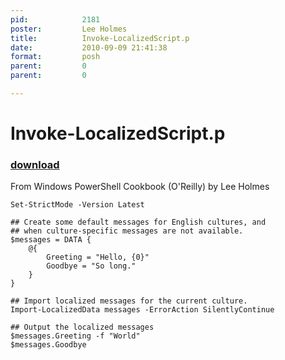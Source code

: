 ```yaml
---
pid:            2181
poster:         Lee Holmes
title:          Invoke-LocalizedScript.p
date:           2010-09-09 21:41:38
format:         posh
parent:         0
parent:         0

---
```


# Invoke-LocalizedScript.p

### [download](2181.ps1)

From Windows PowerShell Cookbook (O'Reilly) by Lee Holmes

```posh
Set-StrictMode -Version Latest

## Create some default messages for English cultures, and
## when culture-specific messages are not available.
$messages = DATA {
    @{
        Greeting = "Hello, {0}"
        Goodbye = "So long."
    }
}

## Import localized messages for the current culture.
Import-LocalizedData messages -ErrorAction SilentlyContinue

## Output the localized messages
$messages.Greeting -f "World"
$messages.Goodbye
```
